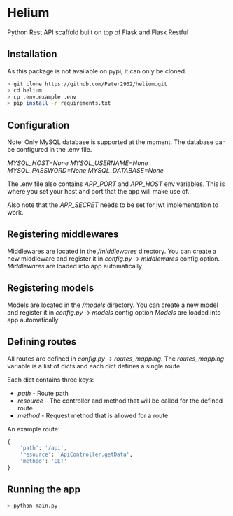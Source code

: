 # Helium

Python Rest API scaffold built on top of Flask and Flask Restful

## Installation
As this package is not available on pypi, it can only be cloned.
```bash
> git clone https://github.com/Peter2962/helium.git
> cd helium
> cp .env.example .env
> pip install -r requirements.txt
```

## Configuration
Note: Only MySQL database is supported at the moment.
The database can be configured in the .env file.

_MYSQL_HOST=None_
_MYSQL_USERNAME=None_
_MYSQL_PASSWORD=None_
_MYSQL_DATABASE=None_

The .env file also contains _APP_PORT_ and _APP_HOST_ env variables. This is where you set your host and port that the app will make use of.

Also note that the _APP_SECRET_ needs to be set for jwt implementation to work.

## Registering middlewares
Middlewares are located in the _/middlewares_ directory.
You can create a new middleware and register it in _config.py_ -> _middlewares_ config option.
_Middlewares_ are loaded into app automatically

## Registering models
Models are located in the _/models_ directory.
You can create a new model and register it in _config.py_ -> _models_ config option
_Models_ are loaded into app automatically

## Defining routes
All routes are defined in _config.py_ -> _routes_mapping_.
The _routes_mapping_ variable is a list of dicts and each dict defines a single route.

Each dict contains three keys:
- _path_ - Route path
- _resource_ - The controller and method that will be called for the defined route
- _method_ - Request method that is allowed for a route

An example route:
```python
{
	'path': '/api',
	'resource': 'ApiController.getData',
	'method': 'GET'
}
```

## Running the app
```bash
> python main.py
```